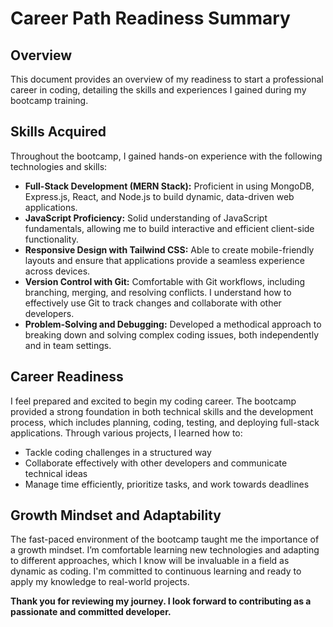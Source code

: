 # Career Path Readiness Summary

## Overview

This document provides an overview of my readiness to start a professional career in coding, detailing the skills and experiences I gained during my bootcamp training.

## Skills Acquired

Throughout the bootcamp, I gained hands-on experience with the following technologies and skills:

- **Full-Stack Development (MERN Stack):** Proficient in using MongoDB, Express.js, React, and Node.js to build dynamic, data-driven web applications.
- **JavaScript Proficiency:** Solid understanding of JavaScript fundamentals, allowing me to build interactive and efficient client-side functionality.
- **Responsive Design with Tailwind CSS:** Able to create mobile-friendly layouts and ensure that applications provide a seamless experience across devices.
- **Version Control with Git:** Comfortable with Git workflows, including branching, merging, and resolving conflicts. I understand how to effectively use Git to track changes and collaborate with other developers.
- **Problem-Solving and Debugging:** Developed a methodical approach to breaking down and solving complex coding issues, both independently and in team settings.

## Career Readiness

I feel prepared and excited to begin my coding career. The bootcamp provided a strong foundation in both technical skills and the development process, which includes planning, coding, testing, and deploying full-stack applications. Through various projects, I learned how to:

- Tackle coding challenges in a structured way
- Collaborate effectively with other developers and communicate technical ideas
- Manage time efficiently, prioritize tasks, and work towards deadlines

## Growth Mindset and Adaptability

The fast-paced environment of the bootcamp taught me the importance of a growth mindset. I’m comfortable learning new technologies and adapting to different approaches, which I know will be invaluable in a field as dynamic as coding. I'm committed to continuous learning and ready to apply my knowledge to real-world projects.

**Thank you for reviewing my journey. I look forward to contributing as a passionate and committed developer.**

